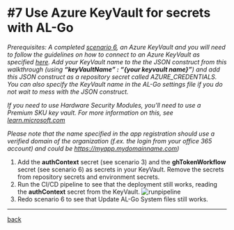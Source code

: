 # #7 Use Azure KeyVault for secrets with AL-Go
*Prerequisites: A completed [scenario 6](UpdateAlGoSystemFiles.md), an Azure KeyVault and you will need to follow the guidelines on how to connect to an Azure KeyVault as specified [here](https://go.microsoft.com/fwlink/?linkid=2217417&clcid=0x409). Add your KeyVault name to the the JSON construct from this walkthrough (using **“keyVaultName” : “{your keyvault name}”**) and add this JSON construct as a repository secret called AZURE_CREDENTIALS. You can also specify the KeyVault name in the AL-Go settings file if you do not wait to mess with the JSON construct.*

*If you need to use Hardware Security Modules, you'll need to use a Premium SKU key vault. For more information on this, see [learn.microsoft.com](https://learn.microsoft.com/en-us/azure/key-vault/keys/about-keys)*

*Please note that the name specified in the app registration should use a verified domain of the organization (f.ex. the login from your office 365 account) and could be https://myapp.mydomainname.com)*

1. Add the **authContext** secret (see scenario 3) and the **ghTokenWorkflow** secret (see scenario 6) as secrets in your KeyVault. Remove the secrets from repository secrets and environment secrets.
1. Run the CI/CD pipeline to see that the deployment still works, reading the **authContext** secret from the KeyVault.
![runpipeline](https://github.com/microsoft/AL-Go/assets/10775043/0dd31eb9-e135-46e3-a526-d47873f08b63)
1. Redo scenario 6 to see that Update AL-Go System files still works.

---
[back](../README.md)
